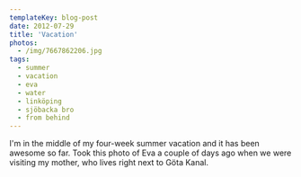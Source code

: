 ```yaml
---
templateKey: blog-post
date: 2012-07-29
title: 'Vacation'
photos:
  - /img/7667862206.jpg
tags:
  - summer
  - vacation
  - eva
  - water
  - linköping
  - sjöbacka bro
  - from behind
---
```


I'm in the middle of my four-week summer vacation and it has been awesome so far. Took this photo of Eva a couple of days ago when we were visiting my mother, who lives right next to Göta Kanal.

